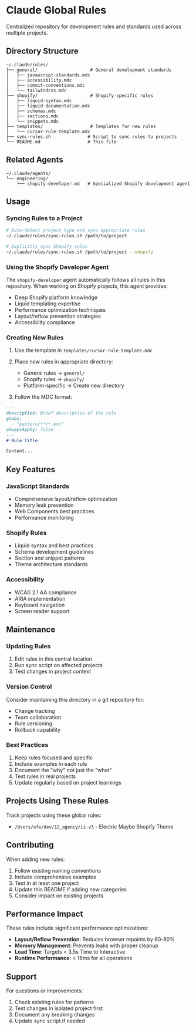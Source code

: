 # Claude Global Rules

Centralized repository for development rules and standards used across multiple projects.

## Directory Structure

```
~/.claude/rules/
├── general/                    # General development standards
│   ├── javascript-standards.mdc
│   ├── accessibility.mdc
│   ├── commit-conventions.mdc
│   └── tailwindcss.mdc
├── shopify/                    # Shopify-specific rules
│   ├── liquid-syntax.mdc
│   ├── liquid-documentation.mdc
│   ├── schemas.mdc
│   ├── sections.mdc
│   └── snippets.mdc
├── templates/                  # Templates for new rules
│   └── cursor-rule-template.mdc
├── sync-rules.sh              # Script to sync rules to projects
└── README.md                  # This file
```

## Related Agents

```
~/.claude/agents/
└── engineering/
    └── shopify-developer.md   # Specialized Shopify development agent
```

## Usage

### Syncing Rules to a Project

```bash
# Auto-detect project type and sync appropriate rules
~/.claude/rules/sync-rules.sh /path/to/project

# Explicitly sync Shopify rules
~/.claude/rules/sync-rules.sh /path/to/project --shopify
```

### Using the Shopify Developer Agent

The `shopify-developer` agent automatically follows all rules in this repository. When working on Shopify projects, this agent provides:
- Deep Shopify platform knowledge
- Liquid templating expertise
- Performance optimization techniques
- Layout/reflow prevention strategies
- Accessibility compliance

### Creating New Rules

1. Use the template in `templates/cursor-rule-template.mdc`
2. Place new rules in appropriate directory:
   - General rules → `general/`
   - Shopify rules → `shopify/`
   - Platform-specific → Create new directory

3. Follow the MDC format:
```markdown
---
description: Brief description of the rule
globs: 
  - "pattern/**/*.ext"
alwaysApply: false
---
# Rule Title

Content...
```

## Key Features

### JavaScript Standards
- Comprehensive layout/reflow optimization
- Memory leak prevention
- Web Components best practices
- Performance monitoring

### Shopify Rules
- Liquid syntax and best practices
- Schema development guidelines
- Section and snippet patterns
- Theme architecture standards

### Accessibility
- WCAG 2.1 AA compliance
- ARIA implementation
- Keyboard navigation
- Screen reader support

## Maintenance

### Updating Rules
1. Edit rules in this central location
2. Run sync script on affected projects
3. Test changes in project context

### Version Control
Consider maintaining this directory in a git repository for:
- Change tracking
- Team collaboration
- Rule versioning
- Rollback capability

### Best Practices
1. Keep rules focused and specific
2. Include examples in each rule
3. Document the "why" not just the "what"
4. Test rules in real projects
5. Update regularly based on project learnings

## Projects Using These Rules

Track projects using these global rules:
- `/Users/efe/dev/12_agency/ii-v3` - Electric Maybe Shopify Theme

## Contributing

When adding new rules:
1. Follow existing naming conventions
2. Include comprehensive examples
3. Test in at least one project
4. Update this README if adding new categories
5. Consider impact on existing projects

## Performance Impact

These rules include significant performance optimizations:
- **Layout/Reflow Prevention**: Reduces browser repaints by 60-80%
- **Memory Management**: Prevents leaks with proper cleanup
- **Load Time**: Targets < 3.5s Time to Interactive
- **Runtime Performance**: < 16ms for all operations

## Support

For questions or improvements:
1. Check existing rules for patterns
2. Test changes in isolated project first
3. Document any breaking changes
4. Update sync script if needed